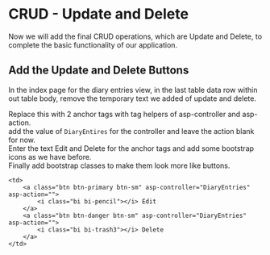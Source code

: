 # CRUD - Update and Delete

Now we will add the final CRUD operations, which are Update and Delete, to complete the basic functionality of 
our application.

## Add the Update and Delete Buttons

In the index page for the diary entries view, in the last table data row within out table body, remove the temporary
text we added of update and delete.

Replace this with 2 anchor tags with tag helpers of asp-controller and asp-action.   
add the value of `DiaryEntires` for the controller and leave the action blank for now.   
Enter the text Edit and Delete for the anchor tags and add some bootstrap icons as we have before.   
Finally add bootstrap classes to make them look more like buttons.

```Razor
<td>
    <a class="btn btn-primary btn-sm" asp-controller="DiaryEntries" asp-action="">
        <i class="bi bi-pencil"></i> Edit
    </a>
    <a class="btn btn-danger btn-sm" asp-controller="DiaryEntries" asp-action="">
        <i class="bi bi-trash3"></i> Delete
    </a>
</td>
```